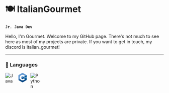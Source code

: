 # 🍽️  ItalianGourmet

**`Jr. Java Dev`**

Hello, I'm Gourmet. Welcome to my GitHub page. There's not much to see here as most of my projects are private. If you want to get in touch, my discord is italian_gourmet!


---

### 💾 Languages

<img align="left" alt="Java" width="30px" style="padding-right:10px;" src="https://cdn.jsdelivr.net/gh/devicons/devicon/icons/java/java-original.svg"/>
<img align="left" alt="cpp" width="30px" style="padding-right:10px;" src="https://github.com/devicons/devicon/blob/v2.16.0/icons/cplusplus/cplusplus-original.svg"/>
<img align="left" alt="Python" width="30px" style="padding-right:10px;" src="https://cdn.jsdelivr.net/gh/devicons/devicon/icons/python/python-plain.svg" />
<br />

#

